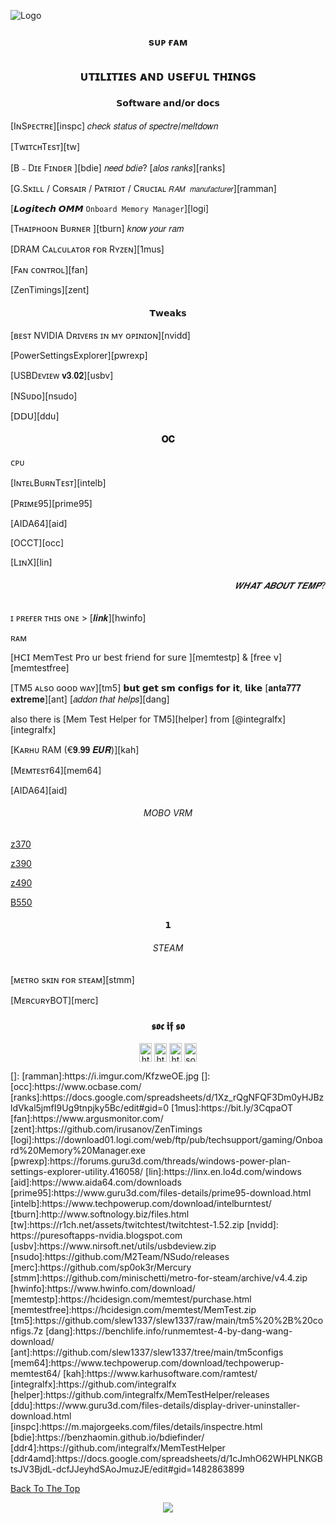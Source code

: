 ![Logo](soon.png)

<h3 align="center"> sᴜᴘ ғᴀᴍ </h3>
<h2 align="center"> ᴜᴛɪʟɪᴛɪᴇs ᴀɴᴅ ᴜsᴇғᴜʟ ᴛʜɪɴɢs </span></b></p></h2>
<h4 align="center"> 𝗦𝗼𝗳𝘁𝘄𝗮𝗿𝗲 𝗮𝗻𝗱/𝗼𝗿 𝗱𝗼𝗰𝘀 </h4>



[IɴSᴘᴇᴄᴛʀᴇ][inspc] 𝑐ℎ𝑒𝑐𝑘 𝑠𝑡𝑎𝑡𝑢𝑠 𝑜𝑓 𝑠𝑝𝑒𝑐𝑡𝑟𝑒/𝑚𝑒𝑙𝑡𝑑𝑜𝑤𝑛

[TᴡɪᴛᴄʜTᴇsᴛ][tw]

[B﹣Dɪᴇ Fɪɴᴅᴇʀ ][bdie] 𝑛𝑒𝑒𝑑 𝑏𝑑𝑖𝑒? [𝑎𝑙𝑜𝑠 𝑟𝑎𝑛𝑘𝑠][ranks]

[G.Sᴋɪʟʟ / Cᴏʀsᴀɪʀ / Pᴀᴛʀɪᴏᴛ / Cʀᴜᴄɪᴀʟ  `𝑅𝐴𝑀 𝑚𝑎𝑛𝑢𝑓𝑎𝑐𝑡𝑢𝑟𝑒𝑟`][ramman]

[𝙇𝙤𝙜𝙞𝙩𝙚𝙘𝙝 𝙊𝙈𝙈 `Onboard Memory Manager`][logi]

[Tʜᴀɪᴘʜᴏᴏɴ Bᴜʀɴᴇʀ ][tburn] 𝑘𝑛𝑜𝑤 𝑦𝑜𝑢𝑟 𝑟𝑎𝑚

[DRAM Cᴀʟᴄᴜʟᴀᴛᴏʀ ғᴏʀ Rʏᴢᴇɴ][1mus]

[Fᴀɴ ᴄᴏɴᴛʀᴏʟ][fan]

[ZenTimings][zent]

<h4 align="center"> 𝗧𝘄𝗲𝗮𝗸𝘀 </h4>

[ʙᴇsᴛ NVIDIA Dʀɪᴠᴇʀs ɪɴ ᴍʏ ᴏᴘɪɴɪᴏɴ][nvidd]

[PowerSettingsExplorer][pwrexp]

[USBDᴇᴠɪᴇᴡ 𝐯𝟑.𝟎𝟐][usbv]

[NSᴜᴅᴏ][nsudo]

[𝖣𝖣𝖴][ddu]

<h4 align="center"> 𝐎𝐂 </h4>

ᴄᴘᴜ

[IɴᴛᴇʟBᴜʀɴTᴇsᴛ][intelb]

[Pʀɪᴍᴇ95][prime95]

[AIDA64][aid]

[OCCT][occ]

[LɪɴX][lin]

<h6 align="right">𝑾𝑯𝑨𝑻 𝑨𝑩𝑶𝑼𝑻 𝑻𝑬𝑴𝑷?</h6>

ɪ ᴘʀᴇғᴇʀ ᴛʜɪs ᴏɴᴇ  > [𝒍𝒊𝒏𝒌][hwinfo]

ʀᴀᴍ

[𝖧𝖢𝖨 𝖬𝖾𝗆𝖳𝖾𝗌𝗍 𝖯𝗋𝗈 𝗎𝗋 𝖻𝖾𝗌𝗍 𝖿𝗋𝗂𝖾𝗇𝖽 𝖿𝗈𝗋 𝗌𝗎𝗋𝖾 ][memtestp] & [𝖿𝗋𝖾𝖾 𝗏][memtestfree]

[TM5 ᴀʟsᴏ ɢᴏᴏᴅ ᴡᴀʏ][tm5] 𝗯𝘂𝘁 𝗴𝗲𝘁 𝘀𝗺 𝗰𝗼𝗻𝗳𝗶𝗴𝘀 𝗳𝗼𝗿 𝗶𝘁, 𝗹𝗶𝗸𝗲 [𝐚𝐧𝐭𝐚𝟕𝟕𝟕 𝐞𝐱𝐭𝐫𝐞𝐦𝐞][ant] [𝑎𝑑𝑑𝑜𝑛 𝑡𝘩𝑎𝑡 𝘩𝑒𝑙𝑝𝑠][dang]

also there is [Mem Test Helper for TM5][helper] from [@integralfx][integralfx] 

[Kᴀʀʜᴜ RAM (€𝟗.𝟗𝟗 𝑬𝑼𝑹)][kah]

[Mᴇᴍᴛᴇsᴛ64][mem64]

[AIDA64][aid]

<h6 align="center"> MOBO VRM </h6>

[z370][z370]

[z390][z390]

[z490][z490]



[B550][b550]

<h4 align="center"> 𝟭 </h4>
<h6 align="center">STEAM</h6>



[ᴍᴇᴛʀᴏ sᴋɪɴ ғᴏʀ sᴛᴇᴀᴍ][stmm]

[MᴇʀᴄᴜʀʏBOT][merc]





<h3 align="center">𝖘𝖔𝖈 𝖎𝖋 𝖘𝖔</h3>
<p align="center">
<a href="https://twitter.com/swearimlegit" target="blank"><img align="center" src="https://raw.githubusercontent.com/rahuldkjain/github-profile-readme-generator/master/src/images/icons/Social/twitter.svg" alt="https://twitter.com/swearimlegit" height="30" width="20" /></a>
<a href="https://www.instagram.com/iknowhowyoursistertaste/" target="blank"><img align="center" src="https://raw.githubusercontent.com/rahuldkjain/github-profile-readme-generator/master/src/images/icons/Social/instagram.svg" alt="https://www.instagram.com/iknowhowyoursistertaste/" height="30" width="20" /></a>
<a href="https://www.youtube.com/channel/UCTG0gkHbEugcuynuAmWZ8MA" target="blank"><img align="center" src="https://raw.githubusercontent.com/rahuldkjain/github-profile-readme-generator/master/src/images/icons/Social/youtube.svg" alt="https://www.youtube.com/channel/uctg0gkhbeugcuynuamwz8ma" height="30" width="20" /></a>
<a href="https://discord.gg/soon" target="blank"><img align="center" src="https://raw.githubusercontent.com/rahuldkjain/github-profile-readme-generator/master/src/images/icons/Social/discord.svg" alt="soon" height="30" width="20" /></a>
</p>
[]:
[ramman]:https://i.imgur.com/KfzweOE.jpg
[]:
[occ]:https://www.ocbase.com/
[ranks]:https://docs.google.com/spreadsheets/d/1Xz_rQgNFQF3Dm0yHJBzldVkal5jmfI9Ug9tnpjky5Bc/edit#gid=0
[1mus]:https://bit.ly/3CqpaOT
[fan]:https://www.argusmonitor.com/
[zent]:https://github.com/irusanov/ZenTimings
[logi]:https://download01.logi.com/web/ftp/pub/techsupport/gaming/Onboard%20Memory%20Manager.exe
[pwrexp]:https://forums.guru3d.com/threads/windows-power-plan-settings-explorer-utility.416058/
[lin]:https://linx.en.lo4d.com/windows
[aid]:https://www.aida64.com/downloads
[prime95]:https://www.guru3d.com/files-details/prime95-download.html
[intelb]:https://www.techpowerup.com/download/intelburntest/
[tburn]:http://www.softnology.biz/files.html
[tw]:https://r1ch.net/assets/twitchtest/twitchtest-1.52.zip
[nvidd]: https://puresoftapps-nvidia.blogspot.com
[usbv]:https://www.nirsoft.net/utils/usbdeview.zip
[nsudo]:https://github.com/M2Team/NSudo/releases
[merc]:https://github.com/sp0ok3r/Mercury
[stmm]:https://github.com/minischetti/metro-for-steam/archive/v4.4.zip
[hwinfo]:https://www.hwinfo.com/download/
[memtestp]:https://hcidesign.com/memtest/purchase.html
[memtestfree]:https://hcidesign.com/memtest/MemTest.zip
[tm5]:https://github.com/slew1337/slew1337/raw/main/tm5%20%2B%20configs.7z
[dang]:https://benchlife.info/runmemtest-4-by-dang-wang-download/
[ant]:https://github.com/slew1337/slew1337/tree/main/tm5configs
[mem64]:https://www.techpowerup.com/download/techpowerup-memtest64/
[kah]:https://www.karhusoftware.com/ramtest/
[integralfx]:https://github.com/integralfx
[helper]:https://github.com/integralfx/MemTestHelper/releases
[ddu]:https://www.guru3d.com/files-details/display-driver-uninstaller-download.html
[inspc]:https://m.majorgeeks.com/files/details/inspectre.html
[bdie]:https://benzhaomin.github.io/bdiefinder/
[ddr4]:https://github.com/integralfx/MemTestHelper
[ddr4amd]:https://docs.google.com/spreadsheets/d/1cJmhO62WHPLNKGBtsJV3BjdL-dcfJJeyhdSAoJmuzJE/edit#gid=1482863899

[z370]:https://www.overclock.net/attachments/z370-lineup-wip-png.99753/
[z390]:https://i.redd.it/6j8i71dbrxv11.png
[z490]:https://docs.google.com/spreadsheets/u/0/d/1yPS3hj_K7EPT4RBWCyjdKNP56pnwDz-IgBc0975-FUg/htmlview
[b550]:https://docs.google.com/spreadsheets/d/1PuUWroxA0HvSSipsXlB8hnYkshxD8LdeO5EA6WLdOQw/edit#gid=0

[Back To The Top](Logo)

<p align="center"> <img src="https://hits.seeyoufarm.com/api/count/incr/badge.svg?url=https%3A%2F%2Fgithub.com%2Fslew1337&count_bg=%23A84899&title_bg=%23651C5B&icon=&icon_color=%238F6363&title=hits&edge_flat=true" /> </p>
